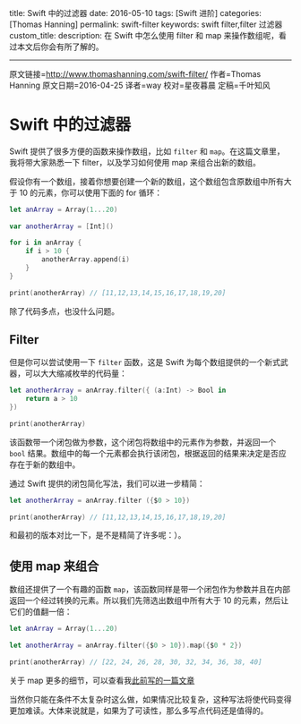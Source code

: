 title: Swift 中的过滤器
date: 2016-05-10
tags: [Swift 进阶]
categories: [Thomas Hanning]
permalink: swift-filter
keywords: swift filter,filter 过滤器
custom_title: 
description: 在 Swift 中怎么使用 filter 和 map 来操作数组呢，看过本文后你会有所了解的。

---
原文链接=http://www.thomashanning.com/swift-filter/
作者=Thomas Hanning
原文日期=2016-04-25
译者=way
校对=星夜暮晨
定稿=千叶知风

<!--此处开始正文-->

# Swift 中的过滤器

Swift 提供了很多方便的函数来操作数组，比如 `filter` 和 `map`。在这篇文章里，我将带大家熟悉一下 filter，以及学习如何使用 map 来组合出新的数组。

<!--more-->

假设你有一个数组，接着你想要创建一个新的数组，这个数组包含原数组中所有大于 10 的元素，你可以使用下面的 for 循环：

```swift
let anArray = Array(1...20)
 
var anotherArray = [Int]()
 
for i in anArray {
    if i > 10 {
        anotherArray.append(i)
    }
}
 
print(anotherArray) // [11,12,13,14,15,16,17,18,19,20]
```

除了代码多点，也没什么问题。

## Filter

但是你可以尝试使用一下 `filter` 函数，这是 Swift 为每个数组提供的一个新式武器，可以大大缩减枚举的代码量：

```swift
let anotherArray = anArray.filter({ (a:Int) -> Bool in
    return a > 10
})
 
print(anotherArray)
```

该函数带一个闭包做为参数，这个闭包将数组中的元素作为参数，并返回一个 `bool` 结果。数组中的每一个元素都会执行该闭包，根据返回的结果来决定是否应存在于新的数组中。

通过 Swift 提供的闭包简化写法，我们可以进一步精简：

```swift
let anotherArray = anArray.filter ({$0 > 10})
 
print(anotherArray) // [11,12,13,14,15,16,17,18,19,20]
```

和最初的版本对比一下，是不是精简了许多呢：）。

## 使用 map 来组合

数组还提供了一个有趣的函数 `map`，该函数同样是带一个闭包作为参数并且在内部返回一个经过转换的元素。所以我们先筛选出数组中所有大于 10 的元素，然后让它们的值翻一倍：

```swift
let anArray = Array(1...20)
 
let anotherArray = anArray.filter({$0 > 10}).map({$0 * 2})
 
print(anotherArray) // [22, 24, 26, 28, 30, 32, 34, 36, 38, 40]
```

关于 map 更多的细节，可以查看我[此前写的一篇文章](http://swift.gg/2015/11/26/swift-map-and-flatmap/)

当然你只能在条件不太复杂时这么做，如果情况比较复杂，这种写法将使代码变得更加难读。大体来说就是，如果为了可读性，那么多写点代码还是值得的。